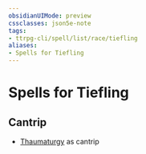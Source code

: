 ```yaml
---
obsidianUIMode: preview
cssclasses: json5e-note
tags:
- ttrpg-cli/spell/list/race/tiefling
aliases:
- Spells for Tiefling
---
```

# Spells for Tiefling

## Cantrip

- [Thaumaturgy](Інструменти%20ДМ/CLI/spells/thaumaturgy-xphb.md "XPHB") as cantrip